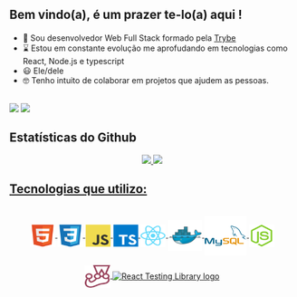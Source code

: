 ## Bem vindo(a), é um prazer te-lo(a) aqui ! 
<h4> </h4>

* 🧠 Sou desenvolvedor Web Full Stack formado pela <a href="https://www.betrybe.com/">Trybe</a>
 * ⌛ Estou em constante evolução me aprofudando em tecnologias como React, Node.js e typescript
 * 😃 Ele/dele
 * 🤓 Tenho intuito de colaborar em projetos que ajudem as pessoas.
 <br>
 <div align="left"> 
  <a href = "mailto:rjmv.dev@gmail.com"><img src="https://img.shields.io/badge/-Gmail-%23333?style=for-the-badge&logo=gmail&logoColor=white" target="_blank"></a>
  <a href="https://www.linkedin.com/in/ronny-velardez/" target="_blank"><img src="https://img.shields.io/badge/-LinkedIn-%230077B5?style=for-the-badge&logo=linkedin&logoColor=white" target="_blank"></a> 
 
</div>

## Estatísticas do Github
<div align="center">

  <a href="https://github.com/rafaballerini">
  <img height="180em" src="https://github-readme-stats.vercel.app/api?username=ronnyMV&show_icons=true&theme=default&include_all_commits=true&count_private=true"/>
  <img height="180em" src="https://github-readme-stats.vercel.app/api/top-langs/?username=ronnyMV&layout=compact&langs_count=7&theme=compact"/>
</div>


 ## Tecnologias que utilizo:
<div align="center" style="display: inline_block"><br>

 <a href="https://developer.mozilla.org/en-US/docs/Web/HTML" rel="nofollow">
    <img align="center" alt="HTML logo" height="40" width="45" src="https://raw.githubusercontent.com/devicons/devicon/master/icons/html5/html5-original.svg" style="max-width: 100%;">
  </a>
  
  <a href="https://developer.mozilla.org/en-US/docs/Web/CSS" rel="nofollow">
    <img align="center" alt="CSS logo" height="40" width="45" src="https://raw.githubusercontent.com/devicons/devicon/master/icons/css3/css3-original.svg" style="max-width: 100%;">
  </a>

<a href="https://developer.mozilla.org/en-US/docs/Web/JavaScript" rel="nofollow">
    <img align="center" alt="JavaScript logo" height="40" width="45" src="https://raw.githubusercontent.com/devicons/devicon/master/icons/javascript/javascript-original.svg" style="max-width: 100%;">
  </a>
  
  <a href="https://www.typescriptlang.org/" rel="nofollow">
    <img align="center" alt="TypeScript logo" height="40" width="45" src="https://raw.githubusercontent.com/devicons/devicon/master/icons/typescript/typescript-original.svg" style="max-width: 100%;">
  </a>
  
  <a href="https://reactjs.org/" rel="nofollow">
    <img align="center" alt="React logo" height="40" width="45" src="https://raw.githubusercontent.com/devicons/devicon/master/icons/react/react-original.svg" style="max-width: 100%;">
  </a>
  
  <a href="https://www.docker.com/" rel="nofollow">
    <img align="center" alt="Docker logo" height="55" width="60" src="https://raw.githubusercontent.com/devicons/devicon/master/icons/docker/docker-original.svg" style="max-width: 100%;">
  </a>
  
  <a href="https://www.mysql.com/" rel="nofollow">
    <img align="center" alt="MySQL logo" height="70" width="75" src="https://raw.githubusercontent.com/devicons/devicon/master/icons/mysql/mysql-original-wordmark.svg" style="max-width: 100%;">
  </a>
  

  <a href="https://nodejs.org/en/" rel="nofollow">
    <img align="center" alt="NodeJS logo" height="40" width="45" src="https://raw.githubusercontent.com/devicons/devicon/master/icons/nodejs/nodejs-original.svg" style="max-width: 100%;">
  </a>
 
 
  
  
  
</div>

<div align="center" style="display: inline_block"> <br>
 <a href="https://jestjs.io/" rel="nofollow">
    <img align="center" alt="Jest logo" height="40" width="45" src="https://raw.githubusercontent.com/devicons/devicon/master/icons/jest/jest-plain.svg" style="max-width: 100%;">
  </a>
 <a href="https://testing-library.com/docs/react-testing-library/intro/" rel="nofollow">
    <img align="center" alt="React Testing Library logo" height="40" width="45" src="https://avatars.githubusercontent.com/u/49996085?s=200&amp;v=4" style="max-width: 100%;">
  </a>
  </div>
  



